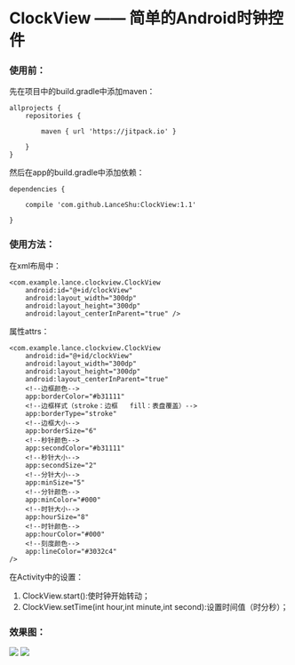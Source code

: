 # ClockView —— 简单的Android时钟控件

### 使用前：

先在项目中的build.gradle中添加maven：

    allprojects {
        repositories {

            maven { url 'https://jitpack.io' }

        }
    }

然后在app的build.gradle中添加依赖：

    dependencies {

        compile 'com.github.LanceShu:ClockView:1.1'

    }

### 使用方法：

在xml布局中：

    <com.example.lance.clockview.ClockView
        android:id="@+id/clockView"
        android:layout_width="300dp"
        android:layout_height="300dp"
        android:layout_centerInParent="true" />

属性attrs：

    <com.example.lance.clockview.ClockView
        android:id="@+id/clockView"
        android:layout_width="300dp"
        android:layout_height="300dp"
        android:layout_centerInParent="true"
        <!--边框颜色-->
        app:borderColor="#b31111"
        <!--边框样式（stroke：边框   fill：表盘覆盖）-->
        app:borderType="stroke"
        <!--边框大小-->
        app:borderSize="6"
        <!--秒针颜色-->
        app:secondColor="#b31111"
        <!--秒针大小-->
        app:secondSize="2"
        <!--分针大小-->
        app:minSize="5"
        <!--分针颜色-->
        app:minColor="#000"
        <!--时针大小-->
        app:hourSize="8"
        <!--时针颜色-->
        app:hourColor="#000"
        <!--刻度颜色-->
        app:lineColor="#3032c4"
    />

在Activity中的设置：

1. ClockView.start():使时钟开始转动；
2. ClockView.setTime(int hour,int minute,int second):设置时间值（时分秒）；

### 效果图：

![](https://i.imgur.com/TnTvggd.png) ![](https://i.imgur.com/QzMppdM.png)